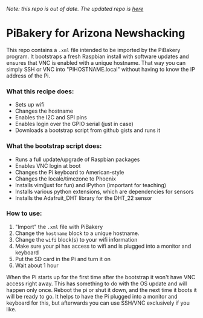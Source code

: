 *Note: this repo is out of date. The updated repo is [here](https://github.com/scottpham/sensorkit)*
# PiBakery for Arizona Newshacking

This repo contains a `.xml` file intended to be imported by the PiBakery program. It bootstraps a fresh Raspbian install with software updates and ensures that VNC is enabled with a unique hostname. That way you can simply SSH or VNC into "PIHOSTNAME.local" without having to know the IP address of the Pi.

### What this recipe does:
- Sets up wifi
- Changes the hostname
- Enables the I2C and SPI pins
- Enables login over the GPIO serial (just in case)
- Downloads a bootstrap script from github gists and runs it

### What the bootstrap script does:
- Runs a full update/upgrade of Raspbian packages
- Enables VNC login at boot
- Changes the Pi keyboard to American-style
- Changes the locale/timezone to Phoenix
- Installs vim(just for fun) and iPython (important for teaching)
- Installs various python extensions, which are dependencies for sensors
- Installs the Adafruit_DHT library for the DHT_22 sensor

### How to use:

1. "Import" the `.xml` file with PiBakery
2. Change the `hostname` block to a unique hostname.
3. Change the `wifi` block(s) to your wifi information
4. Make sure your pi has access to wifi and is plugged into a monitor and keyboard
5. Put the SD card in the Pi and turn it on
6. Wait about 1 hour

When the Pi starts up for the first time after the bootstrap it won't have VNC access right away. This has something to do with the OS update and will happen only once. Reboot the pi or shut it down, and the next time it boots it will be ready to go. It helps to have the Pi plugged into a monitor and keyboard for this, but afterwards you can use SSH/VNC exclusively if you like.


